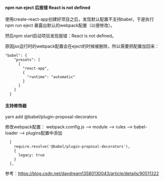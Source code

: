 #### npm run eject 后报错 React is not defined
使用create-react-app创建好项目之后，发现默认配置不支持babel，于是执行 npm run eject 暴露出默认的webpack配置（以便修改）。

然后npm start启动项目发现报错：React is not defined。

原因jsx运行时的webpack配置会在eject的时候被删除，所以需要把配置加回来：
```
"babel": {
    "presets": [
      [
        "react-app",
        {
          "runtime": "automatic"
        }
      ]
    ]
  }
```

#### 支持修饰器
yarn add @babel/plugin-proposal-decorators

修改webpack配置：
webpack.comfig.js --> module --> rules --> babel-loader --> plugins配置中添加
```
  [
    require.resolve('@babel/plugin-proposal-decorators'),
    {
      legacy: true
    }
  ],
```

参考：https://blog.csdn.net/daydream13580130043/article/details/90511322
